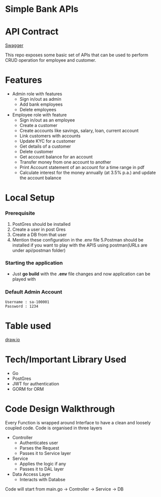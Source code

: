 # Simple Bank APIs

# API Contract 
[Swagger](https://goyalayush57.github.io/swaggerTemplate/)


This repo exposes some basic set of APIs that can be used to perform CRUD operation for employee and customer.
# Features
- Admin role with features
    - Sign in/out as admin
    - Add bank employees
    - Delete employees
- Employee role with feature
    - Sign in/out as an employee
    - Create a customer
    - Create accounts like savings, salary, loan, current account
    - Link customers with accounts
    - Update KYC for a customer
    - Get details of a customer
    - Delete customer
    - Get account balance for an account
    - Transfer money from one account to another
    - Print Account statement of an account for a time range in pdf
    - Calculate interest for the money annually (at 3.5% p.a.) and update the account balance

# Local Setup
### Prerequisite
1. PostGres should be installed
2. Create a user in post Gres
3. Create a DB from that user
4. Mention these configuration in the .env file
5.Postman should be installed if you want to play with the APIS using postman(URLs are under api/postman folder)

### Starting the application
- Just **go build** with the **.env** file changes and now application can be played with

### Default Admin Account
    Username : sa-100001
    Password : 1234

# Table used
[draw.io](Draw.io)

# Tech/Important Library Used
- Go
- PostGres
- JWT for authentication
- GORM for ORM

# Code Design Walkthrough
Every Function is wrapped around Interface to have a clean and loosely coupled code.
Code is organised in three layers
- Controller
    - Authenticates user
    - Parses the Request
    - Passes it to Service layer
- Service
    - Applies the logic if any
    - Passes it to DAL layer
- Data Access Layer
    - Interacts with Databse

Code will start from main.go -> Controller -> Service -> DB
